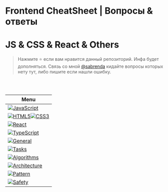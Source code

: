 <div id="topmenu"></div>

# Frontend СheatSheet | Вопросы & ответы
# JS & CSS & React & Others

> Нажмите :star: если вам нравится данный репозиторий. Инфа будет дополняться. Связь со мной [@sabrenda](https://t.me/sabrenda) кидайте вопросы которых нету тут, либо пишите если нашли ошибку.

<br>
<br>

| <div align="center">**Menu** </div>    |
|:-------------------------------------|
| [![JavaScript](https://img.shields.io/badge/javascript-%23323330.svg?style=for-the-badge&logo=javascript&logoColor=%23F7DF1E)](JavaScript.md) |
| [![HTML5](https://img.shields.io/badge/html5-%23E34F26.svg?style=for-the-badge&logo=html5&logoColor=white)![CSS3](https://img.shields.io/badge/css3-%231572B6.svg?style=for-the-badge&logo=css3&logoColor=white)](HtmlCss.md) |
| [![React](https://img.shields.io/badge/React-20232A?style=for-the-badge&logo=react)](React.md)|
| [![TypeScript](https://img.shields.io/badge/typescript-%23007ACC.svg?style=for-the-badge&logo=typescript&logoColor=white)](TypeScript.md) |
| [![General](https://img.shields.io/badge/Общие_Вопросы-black?style=for-the-badge&logo=JSON%20web%20tokens)](General.md)|
| [![Tasks](https://img.shields.io/badge/📋_Задачи_по_Js-%23FF9900.svg?style=for-the-badge)](Tasks.md)|
| [![Algorithms](https://img.shields.io/badge/Алгоритмы-%23430098.svg?style=for-the-badge)](Algorithms.md)|
| [![Architecture](https://img.shields.io/badge/Архитектура-%233333FF.svg?style=for-the-badge)](Architecture.md)|
| [![Pattern](https://img.shields.io/badge/Паттерны-%232C5263.svg?style=for-the-badge)](Pattern.md)|
| [![Safety](https://img.shields.io/badge/Безопастность-%23D90007.svg?style=for-the-badge)](Safety.md)|
